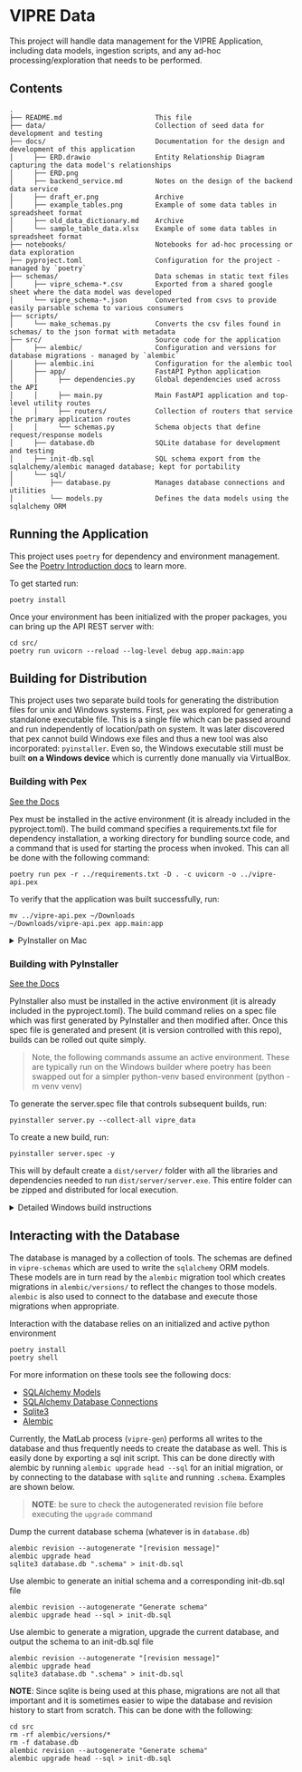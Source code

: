 # VIPRE Data

This project will handle data management for the VIPRE Application, including data models, ingestion
scripts, and any
ad-hoc processing/exploration that needs to be performed.

## Contents

```text
.
├── README.md                       This file
├── data/                           Collection of seed data for development and testing
├── docs/                           Documentation for the design and development of this application
│     ├── ERD.drawio                Entity Relationship Diagram capturing the data model's relationships
│     ├── ERD.png
│     ├── backend_service.md        Notes on the design of the backend data service
│     ├── draft_er.png              Archive
│     ├── example_tables.png        Example of some data tables in spreadsheet format
│     ├── old_data_dictionary.md    Archive
│     └── sample_table_data.xlsx    Example of some data tables in spreadsheet format
├── notebooks/                      Notebooks for ad-hoc processing or data exploration
├── pyproject.toml                  Configuration for the project - managed by `poetry`
├── schemas/                        Data schemas in static text files
│     ├── vipre_schema-*.csv        Exported from a shared google sheet where the data model was developed
│     └── vipre_schema-*.json       Converted from csvs to provide easily parsable schema to various consumers
├── scripts/
│     └── make_schemas.py           Converts the csv files found in schemas/ to the json format with metadata
├── src/                            Source code for the application
│     ├── alembic/                  Configuration and versions for database migrations - managed by `alembic` 
│     ├── alembic.ini               Configuration for the alembic tool
│     ├── app/                      FastAPI Python application
│     │     ├── dependencies.py     Global dependencies used across the API
│     │     ├── main.py             Main FastAPI application and top-level utility routes
│     │     ├── routers/            Collection of routers that service the primary application routes 
│     │     └── schemas.py          Schema objects that define request/response models
│     ├── database.db               SQLite database for development and testing
│     ├── init-db.sql               SQL schema export from the sqlalchemy/alembic managed database; kept for portability
│     └── sql/
│         ├── database.py           Manages database connections and utilities
│         └── models.py             Defines the data models using the sqlalchemy ORM 
```

## Running the Application

This project uses `poetry` for dependency and environment management. See
the [Poetry Introduction docs](https://python-poetry.org/docs/) to learn more.

To get started run:

```shell
poetry install
```

Once your environment has been initialized with the proper packages, you can bring up the API REST
server with:

```shell
cd src/
poetry run uvicorn --reload --log-level debug app.main:app
```

## Building for Distribution

This project uses two separate build tools for generating the distribution files for unix and
Windows systems. First, `pex` was explored for generating a standalone executable file. This is a
single file which can be passed around and run independently of location/path on system. It was
later discovered that pex cannot build Windows exe files and thus a new tool was also
incorporated: `pyinstaller`. Even so, the Windows executable still must be built **on a Windows
device** which is currently done manually via VirtualBox.

### Building with Pex

[See the Docs](https://pex.readthedocs.io/en/v2.1.102/buildingpex.html)

Pex must be installed in the active environment (it is already included in the pyproject.toml). The
build command specifies a requirements.txt file for dependency installation, a working directory for
bundling source code, and a command that is used for starting the process when invoked. This can all
be done with the following command:

```shell
poetry run pex -r ../requirements.txt -D . -c uvicorn -o ../vipre-api.pex
```

To verify that the application was built successfully, run:

```shell
mv ../vipre-api.pex ~/Downloads
~/Downloads/vipre-api.pex app.main:app
```

<details>
<summary>PyInstaller on Mac</summary>
NOTE: I would like to build with PyInstaller on Mac as well, but have been unable to as of yet. PyInstaller fails due to a missing Python Library errors:

```console
OSError: Python library not found: Python3, libpython3.9.dylib, libpython3.9m.dylib, Python, .Python
    This means your Python installation does not come with proper shared library files.
    This usually happens due to missing development package, or unsuitable build parameters of the Python installation.

    * On Debian/Ubuntu, you need to install Python development packages:
      * apt-get install python3-dev
      * apt-get install python-dev
    * If you are building Python by yourself, rebuild with `--enable-shared` (or, `--enable-framework` on macOS).
```

When I follow this advice and try to rebuild python with `--enable-framework`, I get the following errors:

```console
$ env PYTHON_CONFIGURE_OPTS="--enable-framework" pyenv install 3.9.1
pyenv: /Users/mfedell/.pyenv/versions/3.9.1 already exists
continue with installation? (y/N) y
python-build: use openssl@1.1 from homebrew
python-build: use readline from homebrew
Downloading Python-3.9.1.tar.xz...
-> https://www.python.org/ftp/python/3.9.1/Python-3.9.1.tar.xz
Installing Python-3.9.1...
python-build: use readline from homebrew
python-build: use zlib from xcode sdk

BUILD FAILED (OS X 12.4 using python-build 20180424)

Inspect or clean up the working tree at /var/folders/wv/gltyfn4j6f910j0cydhb2bwc0000gp/T/python-build.20220809182029.52630
Results logged to /var/folders/wv/gltyfn4j6f910j0cydhb2bwc0000gp/T/python-build.20220809182029.52630.log

Last 10 log lines:
checking for --with-cxx-main=<compiler>... no
checking for clang++... no
configure:

  By default, distutils will build C++ extension modules with "clang++".
  If this is not intended, then set CXX on the configure command line.

checking for the platform triplet based on compiler characteristics... darwin
configure: error: internal configure error for the platform triplet, please file a bug report
make: *** No targets specified and no makefile found.  Stop.
```

</details>

### Building with PyInstaller

[See the Docs](https://pyinstaller.org/en/stable/usage.html)

PyInstaller also must be installed in the active environment (it is already included in the
pyproject.toml). The build command relies on a spec file which was first generated by PyInstaller
and then modified after. Once this spec file is generated and present (it is version controlled with
this repo), builds can be rolled out quite simply.

> Note, the following commands assume an active environment. These are typically run on the Windows
> builder where poetry has been swapped out for a simpler python-venv based environment (python -m
> venv venv)

To generate the server.spec file that controls subsequent builds, run:

```shell
pyinstaller server.py --collect-all vipre_data
```

To create a new build, run:

```shell
pyinstaller server.spec -y
```

This will by default create a `dist/server/` folder with all the libraries and dependencies needed to run `dist/server/server.exe`. This entire folder can be zipped and distributed for local execution.

<details>
  <summary>Detailed Windows build instructions</summary>  
Execute the following from Git-Bash on VirtualBox:

```shell
cd Documents/vipre-data
git pull
python -m venv ./venv
. venv/Scripts/activate
# make sure that uvloop is not included in the requirements.txt file
pip install -r requirements.txt
pip install pyinstaller
pip install -e .
cd vipre_data
pyinstaller -y server.spec
```
</details>




## Interacting with the Database

The database is managed by a collection of tools. The schemas are defined in `vipre-schemas` which
are used to write
the `sqlalchemy` ORM models. These models are in turn read by the `alembic` migration tool which
creates migrations
in `alembic/versions/` to reflect the changes to those models. `alembic` is also used to connect to
the database and
execute those migrations when appropriate.

Interaction with the database relies on an initialized and active python environment

```shell
poetry install
poetry shell
```

For more information on these tools see the following docs:

- [SQLAlchemy Models](https://docs.sqlalchemy.org/en/14/orm/tutorial.html)
- [SQLAlchemy Database Connections](https://docs.sqlalchemy.org/en/14/core/engines.html)
- [Sqlite3](https://www.sqlite.org/quickstart.html)
- [Alembic](https://alembic.sqlalchemy.org/en/latest/front.html)

Currently, the MatLab process (`vipre-gen`) performs all writes to the database and thus frequently
needs to create the
database as well. This is easily done by exporting a sql init script. This can be done directly with
alembic by
running `alembic upgrade head --sql` for an initial migration, or by connecting to the database
with `sqlite` and
running `.schema`. Examples are shown below.

> **NOTE**: be sure to check the autogenerated revision file before executing the `upgrade` command

Dump the current database schema (whatever is in `database.db`)

```shell
alembic revision --autogenerate "[revision message]"
alembic upgrade head
sqlite3 database.db ".schema" > init-db.sql
```

Use alembic to generate an initial schema and a corresponding init-db.sql file

```shell
alembic revision --autogenerate "Generate schema"
alembic upgrade head --sql > init-db.sql
```

Use alembic to generate a migration, upgrade the current database, and output the schema to an
init-db.sql file

```shell
alembic revision --autogenerate "[revision message]"
alembic upgrade head
sqlite3 database.db ".schema" > init-db.sql
```

**NOTE**: Since sqlite is being used at this phase, migrations are not all that important and it is
sometimes easier to
wipe the database and revision history to start from scratch. This can be done with the following:

```shell
cd src
rm -rf alembic/versions/*
rm -f database.db
alembic revision --autogenerate "Generate schema"
alembic upgrade head --sql > init-db.sql
```

